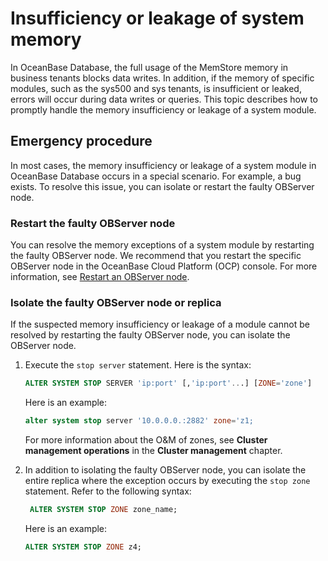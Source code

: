 # Insufficiency or leakage of system memory

In OceanBase Database, the full usage of the MemStore memory in business tenants blocks data writes. In addition, if the memory of specific modules, such as the sys500 and sys tenants, is insufficient or leaked, errors will occur during data writes or queries. This topic describes how to promptly handle the memory insufficiency or leakage of a system module.

## Emergency procedure

In most cases, the memory insufficiency or leakage of a system module in OceanBase Database occurs in a special scenario. For example, a bug exists. To resolve this issue, you can isolate or restart the faulty OBServer node.

### Restart the faulty OBServer node

You can resolve the memory exceptions of a system module by restarting the faulty OBServer node. We recommend that you restart the specific OBServer node in the OceanBase Cloud Platform (OCP) console. For more information, see [Restart an OBServer node](https://en.oceanbase.com/docs/enterprise-oceanbase-ocp-en-10000000000838283).

### Isolate the faulty OBServer node or replica

If the suspected memory insufficiency or leakage of a module cannot be resolved by restarting the faulty OBServer node, you can isolate the OBServer node.

1. Execute the `stop server` statement. Here is the syntax:

   ```sql
   ALTER SYSTEM STOP SERVER 'ip:port' [,'ip:port'...] [ZONE='zone']
   ```

   Here is an example:

   ```sql
   alter system stop server '10.0.0.0.:2882' zone='z1;
   ```

   For more information about the O&M of zones, see **Cluster management operations** in the **Cluster management** chapter.

2. In addition to isolating the faulty OBServer node, you can isolate the entire replica where the exception occurs by executing the `stop zone` statement. Refer to the following syntax:

   ```sql
    ALTER SYSTEM STOP ZONE zone_name;
   ```

   Here is an example:

   ```sql
   ALTER SYSTEM STOP ZONE z4;
   ```
